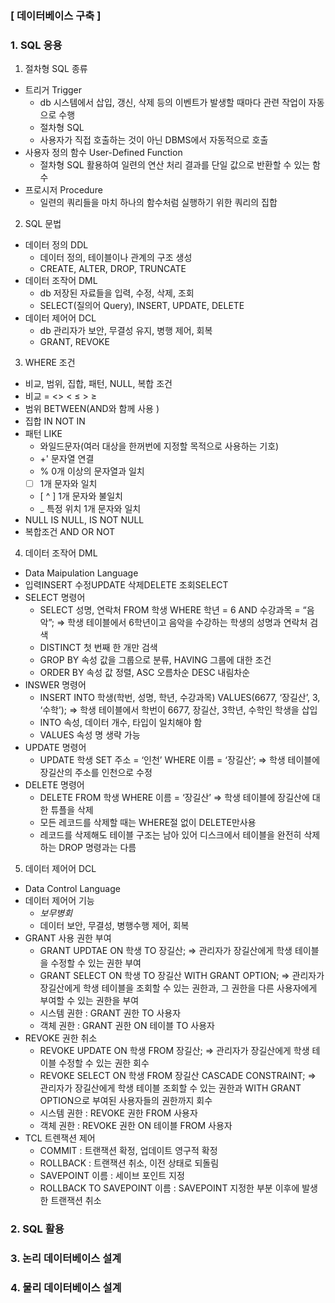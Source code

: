 ### [ 데이터베이스 구축 ]

### 1.  SQL 응용
  1. 절차형 SQL 종류
   - 트리거 Trigger
     - db 시스템에서 삽입, 갱신, 삭제 등의 이벤트가 발생할 때마다 관련 작업이 자동으로 수행
     - 절차형 SQL
     - 사용자가 직접 호출하는 것이 아닌 DBMS에서 자동적으로 호출
   - 사용자 정의 함수 User-Defined Function
     - 절차형 SQL 활용하여 일련의 연산 처리 결과를 단일 값으로 반환할 수 있는 함수
   - 프로시저 Procedure
     - 일련의 쿼리들을 마치 하나의 함수처럼 실행하기 위한 쿼리의 집합
  2. SQL 문법
   - 데이터 정의 DDL
     - 데이터 정의, 테이블이나 관계의 구조 생성
     - CREATE, ALTER, DROP, TRUNCATE
   - 데이터 조작어 DML
     - db 저장된 자료들을 입력, 수정, 삭제, 조회
     - SELECT(질의어 Query), INSERT, UPDATE, DELETE
   - 데이터 제어어 DCL
     - db 관리자가 보안, 무결성 유지, 병행 제어, 회복
     - GRANT, REVOKE
  3. WHERE 조건
   - 비교, 범위, 집합, 패턴, NULL, 복합 조건
   - 비교 = <> < ≤ > ≥
   - 범위 BETWEEN(AND와 함께 사용             )
   - 집합 IN NOT IN
   - 패턴 LIKE
     - 와일드문자(여러 대상을 한꺼번에 지정할 목적으로 사용하는 기호)
     - +' 문자열 연결
     - % 0개 이상의 문자열과 일치
     - [  ] 1개 문자와 일치
     - [ ^ ] 1개 문자와 불일치
     - _ 특정 위치 1개 문자와 일치
   - NULL IS NULL, IS NOT NULL
   - 복합조건 AND OR NOT
  4. 데이터 조작어 DML
   - Data Maipulation Language
   - 입력INSERT 수정UPDATE 삭제DELETE 조회SELECT
   - SELECT 명령어
     - SELECT 성명, 연락처 FROM 학생 WHERE 학년 = 6 AND 수강과목 = “음악”;
     ⇒ 학생 테이블에서 6학년이고 음악을 수강하는 학생의 성명과 연락처 검색
     - DISTINCT 첫 번째 한 개만 검색
     - GROP BY 속성 값을 그룹으로 분류, HAVING 그룹에 대한 조건
     - ORDER BY 속성 값 정렬, ASC 오름차순 DESC 내림차순
   - INSWER 명령어
     - INSERT INTO 학생(학번, 성명, 학년, 수강과목)
     VALUES(6677, ‘장길산’, 3, ‘수학’);
     ⇒ 학생 테이블에서 학번이 6677, 장길산, 3학년, 수학인 학생을 삽입
     - INTO 속성, 데이터 개수, 타입이 일치해야 함
     - VALUES 속성 명 생략 가능
   - UPDATE 명령어
     - UPDATE 학생
     SET 주소 = ‘인천’
     WHERE 이름 = ‘장길산’;
     ⇒ 학생 테이블에 장길산의 주소를 인천으로 수정
   - DELETE 명령어
     - DELETE FROM 학생
     WHERE 이름 = ‘장길산’
     ⇒ 학생 테이블에 장길산에 대한 튜플을 삭제
     - 모든 레코드를 삭제할 때는 WHERE절 없이 DELETE만사용
     - 레코드를 삭제해도 테이블 구조는 남아 있어 디스크에서 테이블을 완전히 삭제하는 DROP 명령과는 다름
  5. 데이터 제어어 DCL
   - Data Control Language
   - 데이터 제어어 기능
     - *보무병회*
     - 데이터 보안, 무결성, 병행수행 제어, 회복
   - GRANT 사용 권한 부여
     - GRANT UPDTAE ON 학생 TO 장길산;
     ⇒ 관리자가 장길산에게 학생 테이블을 수정할 수 있는 권한 부여
     - GRANT SELECT ON 학생 TO 장길산 WITH GRANT OPTION;
     ⇒ 관리자가 장길산에게 학생 테이블을 조회할 수 있는 권한과, 그 권한을 다른 사용자에게 부여할 수 있는 권한을 부여
     - 시스템 권한 : GRANT 권한 TO 사용자
     - 객체 권한 : GRANT 권한 ON 테이블 TO 사용자
   - REVOKE 권한 취소
     - REVOKE UPDATE ON 학생 FROM 장길산;
     ⇒ 관리자가 장길산에게 학생 테이블 수정할 수 있는 권한 회수
     - REVOKE SELECT ON 학생 FROM 장길산 CASCADE CONSTRAINT;
     ⇒ 관리자가 장길산에게 학생 테이블 조회할 수 있는 권한과 WITH GRANT OPTION으로 부여된 사용자들의 권한까지 회수
     - 시스템 권한 : REVOKE 권한 FROM 사용자
     - 객체 권한 : REVOKE 권한 ON 테이블 FROM 사용자
   - TCL 트렌잭션 제어
     - COMMIT : 트랜잭션 확정, 업데이트 영구적 확정
     - ROLLBACK : 트랜잭션 취소, 이전 상태로 되돌림
     - SAVEPOINT 이름 : 세이브 포인트 지정
     - ROLLBACK TO SAVEPOINT 이름 : SAVEPOINT 지정한 부분 이후에 발생한 트랜잭션 취소
### 2.  SQL 활용
### 3.  논리 데이터베이스 설계
### 4.  물리 데이터베이스 설계